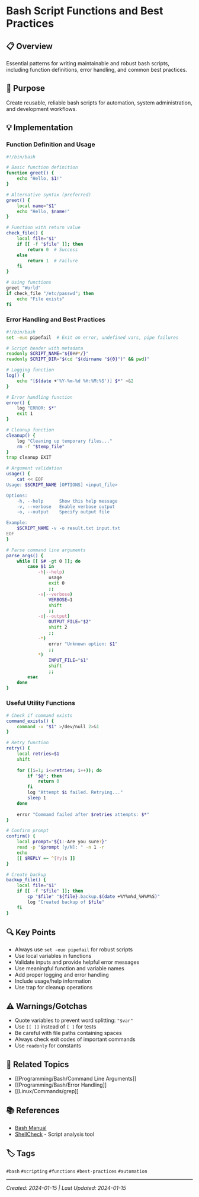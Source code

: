 # Bash Script Functions and Best Practices

## 📋 Overview
Essential patterns for writing maintainable and robust bash scripts, including function definitions, error handling, and common best practices.

## 🎯 Purpose
Create reusable, reliable bash scripts for automation, system administration, and development workflows.

## 💡 Implementation

### Function Definition and Usage
```bash
#!/bin/bash

# Basic function definition
function greet() {
    echo "Hello, $1!"
}

# Alternative syntax (preferred)
greet() {
    local name="$1"
    echo "Hello, $name!"
}

# Function with return value
check_file() {
    local file="$1"
    if [[ -f "$file" ]]; then
        return 0  # Success
    else
        return 1  # Failure
    fi
}

# Using functions
greet "World"
if check_file "/etc/passwd"; then
    echo "File exists"
fi
```

### Error Handling and Best Practices
```bash
#!/bin/bash
set -euo pipefail  # Exit on error, undefined vars, pipe failures

# Script header with metadata
readonly SCRIPT_NAME="${0##*/}"
readonly SCRIPT_DIR="$(cd "$(dirname "${0}")" && pwd)"

# Logging function
log() {
    echo "[$(date +'%Y-%m-%d %H:%M:%S')] $*" >&2
}

# Error handling function
error() {
    log "ERROR: $*"
    exit 1
}

# Cleanup function
cleanup() {
    log "Cleaning up temporary files..."
    rm -f "$temp_file"
}
trap cleanup EXIT

# Argument validation
usage() {
    cat << EOF
Usage: $SCRIPT_NAME [OPTIONS] <input_file>

Options:
    -h, --help      Show this help message
    -v, --verbose   Enable verbose output
    -o, --output    Specify output file

Example:
    $SCRIPT_NAME -v -o result.txt input.txt
EOF
}

# Parse command line arguments
parse_args() {
    while [[ $# -gt 0 ]]; do
        case $1 in
            -h|--help)
                usage
                exit 0
                ;;
            -v|--verbose)
                VERBOSE=1
                shift
                ;;
            -o|--output)
                OUTPUT_FILE="$2"
                shift 2
                ;;
            -*)
                error "Unknown option: $1"
                ;;
            *)
                INPUT_FILE="$1"
                shift
                ;;
        esac
    done
}
```

### Useful Utility Functions
```bash
# Check if command exists
command_exists() {
    command -v "$1" >/dev/null 2>&1
}

# Retry function
retry() {
    local retries=$1
    shift
    
    for ((i=1; i<=retries; i++)); do
        if "$@"; then
            return 0
        fi
        log "Attempt $i failed. Retrying..."
        sleep 1
    done
    
    error "Command failed after $retries attempts: $*"
}

# Confirm prompt
confirm() {
    local prompt="${1:-Are you sure?}"
    read -p "$prompt [y/N]: " -n 1 -r
    echo
    [[ $REPLY =~ ^[Yy]$ ]]
}

# Create backup
backup_file() {
    local file="$1"
    if [[ -f "$file" ]]; then
        cp "$file" "${file}.backup.$(date +%Y%m%d_%H%M%S)"
        log "Created backup of $file"
    fi
}
```

## 🔍 Key Points
- Always use `set -euo pipefail` for robust scripts
- Use local variables in functions
- Validate inputs and provide helpful error messages
- Use meaningful function and variable names
- Add proper logging and error handling
- Include usage/help information
- Use trap for cleanup operations

## ⚠️ Warnings/Gotchas
- Quote variables to prevent word splitting: `"$var"`
- Use `[[ ]]` instead of `[ ]` for tests
- Be careful with file paths containing spaces
- Always check exit codes of important commands
- Use `readonly` for constants

## 🔗 Related Topics
- [[Programming/Bash/Command Line Arguments]]
- [[Programming/Bash/Error Handling]]
- [[Linux/Commands/grep]]

## 📚 References
- [Bash Manual](https://www.gnu.org/software/bash/manual/)
- [ShellCheck](https://www.shellcheck.net/) - Script analysis tool

## 🏷️ Tags
`#bash` `#scripting` `#functions` `#best-practices` `#automation`

---
*Created: 2024-01-15 | Last Updated: 2024-01-15*